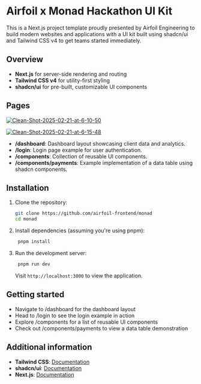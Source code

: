 # Airfoil x Monad Hackathon UI Kit

This is a Next.js project template proudly presented by Airfoil Engineering to build modern websites and applications with a UI kit built using shadcn/ui and Tailwind CSS v4 to get teams started immediately. 

## Overview

- **Next.js** for server-side rendering and routing
- **Tailwind CSS v4** for utility-first styling
- **shadcn/ui** for pre-built, customizable UI components

## Pages

<a href="https://ibb.co.com/p6NVTzpw"><img src="https://i.ibb.co.com/fVZ6Wp7F/Clean-Shot-2025-02-21-at-6-10-50.png" alt="Clean-Shot-2025-02-21-at-6-10-50" border="0"></a>

<a href="https://ibb.co.com/nsdvtWp2"><img src="https://i.ibb.co.com/3y6qQJKX/Clean-Shot-2025-02-21-at-6-15-48.png" alt="Clean-Shot-2025-02-21-at-6-15-48" border="0"></a>

- **/dashboard**: Dashboard layout showcasing client data and analytics.
- **/login**: Login page example for user authentication.
- **/components**: Collection of reusable UI components.
- **/components/payments**: Example implementation of a data table using shadcn components.

## Installation

1. Clone the repository:

   ```sh
   git clone https://github.com/airfoil-frontend/monad
   cd monad
   ```

2. Install dependencies (assuming you're using pnpm):
   ```sh
    pnpm install
   ```
3. Run the development server:

   ```sh
    pnpm run dev
   ```

   Visit `http://localhost:3000` to view the application.

## Getting started

- Navigate to /dashboard for the dashboard layout
- Head to /login to see the login example in action
- Explore /components for a list of reusable UI components
- Check out /components/payments to view a data table demonstration

## Additional information

- **Tailwind CSS**: [Documentation](https://tailwindcss.com/docs)
- **shadcn/ui**: [Documentation](https://ui.shadcn.com/)
- **Next.js**: [Documentation](https://nextjs.org/docs)
